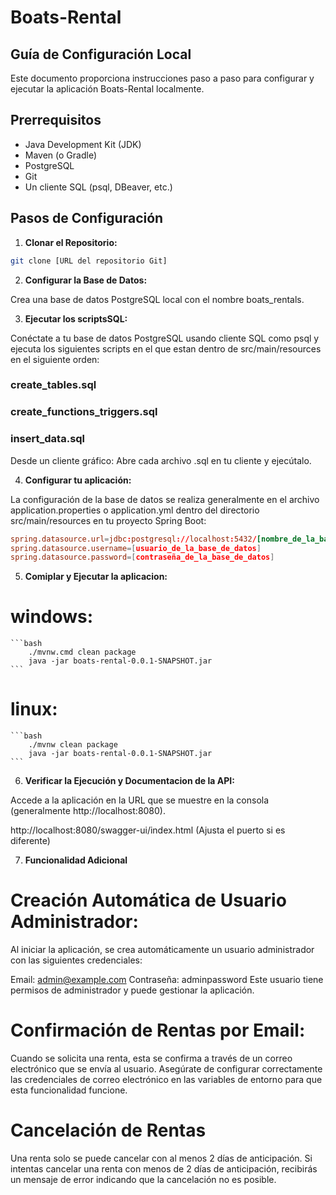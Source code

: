 # Boats-Rental

## Guía de Configuración Local

Este documento proporciona instrucciones paso a paso para configurar y ejecutar la aplicación Boats-Rental localmente.

## Prerrequisitos

* Java Development Kit (JDK)
* Maven (o Gradle)
* PostgreSQL
* Git
* Un cliente SQL (psql, DBeaver, etc.)


## Pasos de Configuración

1. **Clonar el Repositorio:**

```bash
git clone [URL del repositorio Git]

```

2. **Configurar la Base de Datos:**

Crea una base de datos PostgreSQL local con el nombre boats_rentals.

3. **Ejecutar los scriptsSQL:**

Conéctate a tu base de datos PostgreSQL usando cliente SQL como psql y ejecuta los siguientes scripts en el que estan dentro de src/main/resources  en el siguiente orden:

### create_tables.sql
### create_functions_triggers.sql
### insert_data.sql

Desde un cliente gráfico: Abre cada archivo .sql en tu cliente y ejecútalo.

4. **Configurar tu aplicación:**

La configuración de la base de datos se realiza generalmente en el archivo application.properties o
application.yml dentro del directorio src/main/resources en tu proyecto Spring Boot:

```conf
spring.datasource.url=jdbc:postgresql://localhost:5432/[nombre_de_la_base_de_datos]
spring.datasource.username=[usuario_de_la_base_de_datos]
spring.datasource.password=[contraseña_de_la_base_de_datos]
```

5. **Comiplar y Ejecutar la aplicacion:**

# windows: 
    ```bash
        ./mvnw.cmd clean package 
        java -jar boats-rental-0.0.1-SNAPSHOT.jar
    ```
# linux:
    ```bash
        ./mvnw clean package 
        java -jar boats-rental-0.0.1-SNAPSHOT.jar
    ```
6. **Verificar la Ejecución y Documentacion de la API:**

Accede a la aplicación en la URL que se muestre en la consola (generalmente http://localhost:8080).

http://localhost:8080/swagger-ui/index.html (Ajusta el puerto si es diferente)

7. **Funcionalidad Adicional**

# Creación Automática de Usuario Administrador:
Al iniciar la aplicación, se crea automáticamente un usuario administrador con las siguientes credenciales:

Email: admin@example.com
Contraseña: adminpassword
Este usuario tiene permisos de administrador y puede gestionar la aplicación.

# Confirmación de Rentas por Email:
Cuando se solicita una renta, esta se confirma a través de un correo electrónico que se envía al usuario. Asegúrate de configurar correctamente las credenciales de correo electrónico en las variables de entorno para que esta funcionalidad funcione.

# Cancelación de Rentas
Una renta solo se puede cancelar con al menos 2 días de anticipación. Si intentas cancelar una renta con menos de 2 días de anticipación, recibirás un mensaje de error indicando que la cancelación no es posible.
